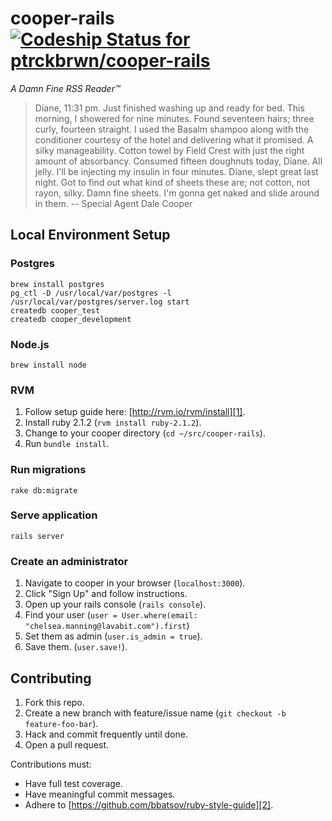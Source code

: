 cooper-rails[ ![Codeship Status for ptrckbrwn/cooper-rails](https://codeship.io/projects/94437320-e117-0131-eb89-628d6b4144ea/status)](https://codeship.io/projects/25190)
============

*A Damn Fine RSS Reader™*

> Diane, 11:31 pm. Just finished washing up and ready for bed. This
> morning, I showered for nine minutes. Found seventeen hairs; three
> curly, fourteen straight. I used the Basalm shampoo along with the
> conditioner courtesy of the hotel and delivering what it promised. A
> silky manageability. Cotton towel by Field Crest with just the right
> amount of absorbancy. Consumed fifteen doughnuts today, Diane. All
> jelly. I'll be injecting my insulin in four minutes. Diane, slept
> great last night. Got to find out what kind of sheets these are; not
> cotton, not rayon, silky. Damn fine sheets. I'm gonna get naked and
> slide around in them.
> -- Special Agent Dale Cooper

Local Environment Setup
-----------------------

### Postgres

```
brew install postgres
pg_ctl -D /usr/local/var/postgres -l /usr/local/var/postgres/server.log start
createdb cooper_test
createdb cooper_development
```

### Node.js

```
brew install node
```

### RVM

1. Follow setup guide here: [http://rvm.io/rvm/install][1].
2. Install ruby 2.1.2 (`rvm install ruby-2.1.2`).
3. Change to your cooper directory (`cd ~/src/cooper-rails`).
4. Run `bundle install`.

### Run migrations

```
rake db:migrate
```

### Serve application

```
rails server
```

### Create an administrator

1. Navigate to cooper in your browser (`localhost:3000`).
2. Click "Sign Up" and follow instructions.
3. Open up your rails console (`rails console`).
4. Find your user (`user = User.where(email: "chelsea.manning@lavabit.com").first`)
5. Set them as admin (`user.is_admin = true`).
6. Save them. (`user.save!`).

Contributing
------------

1. Fork this repo.
2. Create a new branch with feature/issue name (`git checkout -b feature-foo-bar`).
3. Hack and commit frequently until done.
4. Open a pull request.

Contributions must:
 - Have full test coverage.
 - Have meaningful commit messages.
 - Adhere to [https://github.com/bbatsov/ruby-style-guide][2].

[1]: http://rvm.io/rvm/install
[2]: https://github.com/bbatsov/ruby-style-guide
